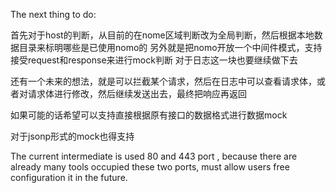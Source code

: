The next thing to do:

首先对于host的判断，从目前的在nome区域判断改为全局判断，然后根据本地数据目录来标明哪些是已使用nomo的
另外就是把nomo开放一个中间件模式，支持接受request和response来进行mock判断
对于日志这一块也要继续做下去

还有一个未来的想法，就是可以拦截某个请求，然后在日志中可以查看请求体，或者对请求体进行修改，然后继续发送出去，最终把响应再返回

如果可能的话希望可以支持直接根据原有接口的数据格式进行数据mock

对于jsonp形式的mock也得支持

The current intermediate is used 80 and 443 port , because there are already many tools occupied these two ports, must allow users free configuration it in the future.